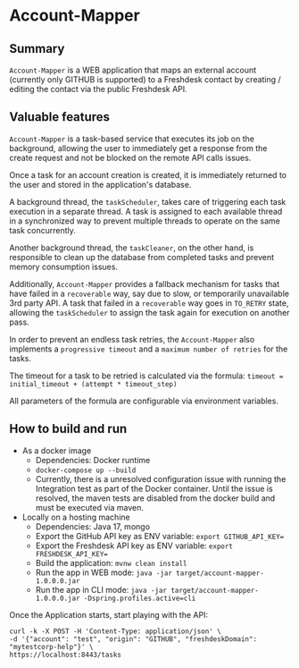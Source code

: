 # Account-Mapper
## Summary
`Account-Mapper` is a WEB application that maps an external account (currently only 
GITHUB is supported) to a Freshdesk contact by creating / editing the contact
via the public Freshdesk API.
## Valuable features
`Account-Mapper` is a task-based service that executes its job on the background,
allowing the user to immediately get a response from the create request and not
be blocked on the remote API calls issues.

Once a task for an account creation is created, it is immediately returned to
the user and stored in the application's database.

A background thread, the `taskScheduler`, takes care of triggering each task
execution in a separate thread. A task is assigned to each available thread in
a synchronized way to prevent multiple threads to operate on the same task 
concurrently.

Another background thread, the `taskCleaner`, on the other hand, is responsible
to clean up the database from completed tasks and prevent memory consumption 
issues.

Additionally, `Account-Mapper` provides a fallback mechanism for tasks that
have failed in a `recoverable` way, say due to slow, or temporarily unavailable
3rd party API. A task that failed in a `recoverable` way goes in `TO_RETRY`
state, allowing the `taskScheduler` to assign the task again for execution on
another pass.

In order to prevent an endless task retries, the `Account-Mapper` also 
implements a `progressive timeout` and a `maximum number of retries` for the
tasks.

The timeout for a task to be retried is calculated via the formula:
`timeout = initial_timeout + (attempt * timeout_step)`

All parameters of the formula are configurable via environment variables.
## How to build and run
* As a docker image
  * Dependencies: Docker runtime
  * `docker-compose up --build`
  * Currently, there is a unresolved configuration issue with running the Integration test as 
    part of the Docker container. Until the issue is resolved, the maven tests
    are disabled from the docker build and must be executed via maven.
* Locally on a hosting machine
  * Dependencies: Java 17, mongo
  * Export the GitHub API key as ENV variable: `export GITHUB_API_KEY=`
  * Export the Freshdesk API key as ENV variable: `export FRESHDESK_API_KEY=`
  * Build the application: `mvnw clean install`
  * Run the app in WEB mode: `java -jar target/account-mapper-1.0.0.0.jar`
  * Run the app in CLI mode: `java -jar target/account-mapper-1.0.0.0.jar -Dspring.profiles.active=cli`

Once the Application starts, start playing with the API:
```
curl -k -X POST -H 'Content-Type: application/json' \
-d '{"account": "test", "origin": "GITHUB", "freshdeskDomain": "mytestcorp-help"}' \
https://localhost:8443/tasks
```